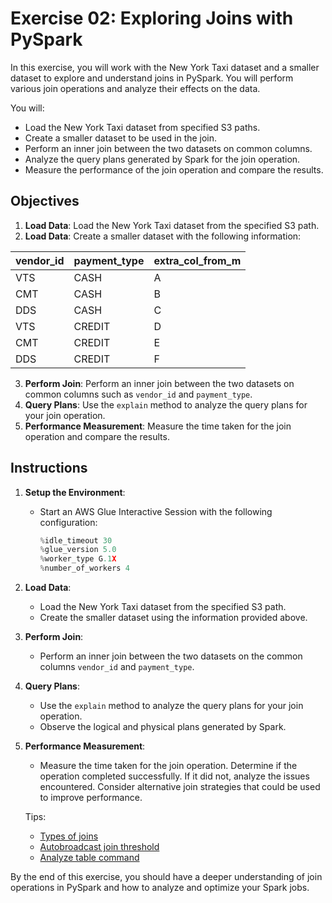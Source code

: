 # Exercise 02: Exploring Joins with PySpark

In this exercise, you will work with the New York Taxi dataset and a smaller dataset to explore and understand joins in PySpark. You will perform various join operations and analyze their effects on the data.

You will:
- Load the New York Taxi dataset from specified S3 paths.
- Create a smaller dataset to be used in the join.
- Perform an inner join between the two datasets on common columns.
- Analyze the query plans generated by Spark for the join operation.
- Measure the performance of the join operation and compare the results.

## Objectives

1. **Load Data**: Load the New York Taxi dataset from the specified S3 path.
2. **Load Data**: Create a smaller dataset with the following information:


<p align="center">

| vendor_id | payment_type | extra_col_from_m |
|-----------|--------------|------------------|
| VTS       | CASH         | A                |
| CMT       | CASH         | B                |
| DDS       | CASH         | C                |
| VTS       | CREDIT       | D                |
| CMT       | CREDIT       | E                |
| DDS       | CREDIT       | F                |

</p>


3. **Perform Join**: Perform an inner join between the two datasets on common columns such as `vendor_id` and `payment_type`.
4. **Query Plans**: Use the `explain` method to analyze the query plans for your join operation.
5. **Performance Measurement**: Measure the time taken for the join operation and compare the results.

## Instructions

1. **Setup the Environment**: 
    - Start an AWS Glue Interactive Session with the following configuration:
      ```python
      %idle_timeout 30
      %glue_version 5.0
      %worker_type G.1X
      %number_of_workers 4
      ```

2. **Load Data**:
    - Load the New York Taxi dataset from the specified S3 path.
    - Create the smaller dataset using the information provided above.

3. **Perform Join**:
    - Perform an inner join between the two datasets on the common columns `vendor_id` and `payment_type`.

4. **Query Plans**:
    - Use the `explain` method to analyze the query plans for your join operation.
    - Observe the logical and physical plans generated by Spark.

5. **Performance Measurement**:
    - Measure the time taken for the join operation. Determine if the operation completed successfully. If it did not, analyze the issues encountered. Consider alternative join strategies that could be used to improve performance.

    Tips:
    - [Types of joins](https://spark.apache.org/docs/latest/sql-ref-syntax-qry-select-hints.html#join-hints)
    - [Autobroadcast join threshold](https://spark.apache.org/docs/latest/sql-performance-tuning.html#other-configuration-options)
    - [Analyze table command](https://spark.apache.org/docs/latest/sql-ref-syntax-aux-analyze-table.html)


By the end of this exercise, you should have a deeper understanding of join operations in PySpark and how to analyze and optimize your Spark jobs.
